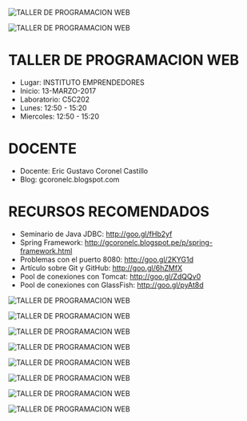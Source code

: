![TALLER DE PROGRAMACION WEB](https://raw.githubusercontent.com/gcoronelc/USIL_TPW_2017_1_TT/master/USIL_TPW.png)

![TALLER DE PROGRAMACION WEB](
https://raw.githubusercontent.com/gcoronelc/USIL_TPW_2017_1_TT/master/Fotos/IMG_20170522_143023348_HDR.jpg)

# TALLER DE PROGRAMACION WEB

- Lugar: INSTITUTO EMPRENDEDORES
- Inicio: 13-MARZO-2017
- Laboratorio: C5C202
- Lunes: 12:50 - 15:20
- Miercoles: 12:50 - 15:20

# DOCENTE

- Docente: Eric Gustavo Coronel Castillo
- Blog: gcoronelc.blogspot.com

# RECURSOS RECOMENDADOS

- Seminario de Java JDBC: http://goo.gl/fHb2yf
- Spring Framework: http://gcoronelc.blogspot.pe/p/spring-framework.html
- Problemas con el puerto 8080: http://goo.gl/2KYG1d
- Artículo sobre Git y GitHub: http://goo.gl/6hZMfX
- Pool de conexiones con Tomcat: http://goo.gl/ZdQQv0
- Pool de conexiones con GlassFish: http://goo.gl/pyAt8d



![TALLER DE PROGRAMACION WEB](
https://raw.githubusercontent.com/gcoronelc/USIL_TPW_2017_1_TT/master/Fotos/IMG_20170522_143023348_HDR.jpg)

![TALLER DE PROGRAMACION WEB](
https://raw.githubusercontent.com/gcoronelc/USIL_TPW_2017_1_TT/master/Fotos/IMG_20170531_130630469.jpg)


![TALLER DE PROGRAMACION WEB](
https://raw.githubusercontent.com/gcoronelc/USIL_TPW_2017_1_TT/master/Fotos/IMG_20170531_133651816.jpg)


![TALLER DE PROGRAMACION WEB](
https://raw.githubusercontent.com/gcoronelc/USIL_TPW_2017_1_TT/master/Fotos/IMG_20170531_133658233.jpg)


![TALLER DE PROGRAMACION WEB](
https://raw.githubusercontent.com/gcoronelc/USIL_TPW_2017_1_TT/master/Fotos/IMG_20170531_133703263.jpg)

![TALLER DE PROGRAMACION WEB](
https://raw.githubusercontent.com/gcoronelc/USIL_TPW_2017_1_TT/master/Fotos/IMG_20170601_184101319.jpg)

![TALLER DE PROGRAMACION WEB](
https://raw.githubusercontent.com/gcoronelc/USIL_TPW_2017_1_TT/master/Fotos/IMG_20170531_130503581.jpg)

![TALLER DE PROGRAMACION WEB](
https://raw.githubusercontent.com/gcoronelc/USIL_TPW_2017_1_TT/master/Fotos/IMG_20170531_130509505.jpg)












